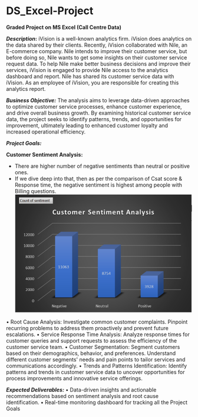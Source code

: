 # DS_Excel-Project
**Graded Project on MS Excel (Call Centre Data)**

**_Description_:**
iVision is a well-known analytics firm. iVision does analytics on the data shared by their clients. Recently, iVision collaborated with Nile, an E-commerce company. Nile intends to improve their customer service, but before doing so, Nile wants to get some insights on their customer service request data. To help Nile make better business decisions and improve their services, iVision is engaged to provide Nile access to the analytics dashboard and report.
Nile has shared its customer service data with iVision. As an employee of iVision, you are responsible for creating this analytics report.

**_Business Objective:_**
The analysis aims to leverage data-driven approaches to optimize customer service processes, enhance customer experience, and drive overall business growth. By examining historical customer service data, the project seeks to identify patterns, trends, and opportunities for improvement, ultimately leading to enhanced customer loyalty and increased operational efficiency.

**_Project Goals:_**

**Customer Sentiment Analysis:** 
- There are higher number of negative sentiments than neutral or positive ones.
- If we dive deep into that, then as per the comparison of Csat score & Response time, the negative sentiment is highest among people with Billing questions.
  ![CSA](/CSA.PNG)

• Root Cause Analysis: Investigate common customer complaints. Pinpoint recurring problems to address them proactively and prevent future escalations.
• Service Response Time Analysis: Analyze response times for customer queries and support requests to assess the efficiency of the customer service team.
• Customer Segmentation: Segment customers based on their demographics, behavior, and preferences. Understand different customer segments' needs and pain points to tailor services and communications accordingly.
• Trends and Patterns Identification: Identify patterns and trends in customer service data to uncover opportunities for process improvements and innovative service offerings.

**_Expected Deliverables:_**
• Data-driven insights and actionable recommendations based on sentiment analysis and root cause identification.
• Real-time monitoring dashboard for tracking all the Project Goals

